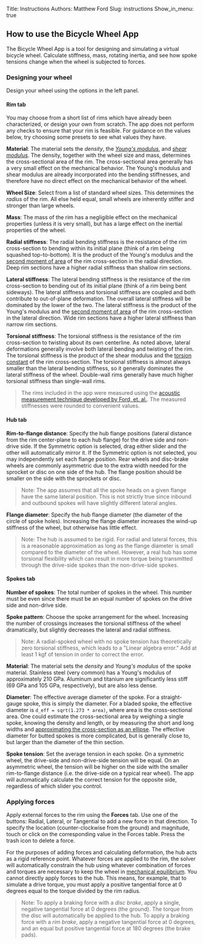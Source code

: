 Title: Instructions
Authors: Matthew Ford
Slug: instructions
Show_in_menu: true

## How to use the Bicycle Wheel App

The Bicycle Wheel App is a tool for designing and simulating a virtual bicycle wheel. Calculate stiffness, mass, rotating inertia, and see how spoke tensions change when the wheel is subjected to forces.

### Designing your wheel

Design your wheel using the options in the left panel.

#### Rim tab

You may choose from a short list of rims which have already been characterized, or design your own from scratch. The app does not perform any checks to ensure that your rim is feasible. For guidance on the values below, try choosing some presets to see what values they have.

__Material__: The material sets the _density_, the [_Young's modulus_](https://en.wikipedia.org/wiki/Young%27s_modulus), and [_shear modulus_](https://en.wikipedia.org/wiki/Shear_modulus). The density, together with the wheel size and mass, determines the cross-sectional area of the rim. The cross-sectional area generally has a very small effect on the mechanical behavior. The Young's modulus and shear modulus are already incorporated into the bending stiffnesses, and therefore have no direct effect on the mechanical behavior of the wheel.

__Wheel Size__: Select from a list of standard wheel sizes. This determines the _radius_ of the rim. All else held equal, small wheels are inherently stiffer and stronger than large wheels.

__Mass__: The mass of the rim has a negligible effect on the mechanical properties (unless it is very small), but has a large effect on the inertial properties of the wheel.

__Radial stiffness__: The radial bending stiffness is the resistance of the rim cross-section to bending within its initial plane (think of a rim being squashed top-to-bottom). It is the product of the Young's modulus and the [second moment of area](https://en.wikipedia.org/wiki/Second_moment_of_area) of the rim cross-section in the radial direction. Deep rim sections have a higher radial stiffness than shallow rim sections.

__Lateral stiffness__: The lateral bending stiffness is the resistance of the rim cross-section to bending out of its initial plane (think of a rim being bent sideways). The lateral stiffness and torsional stiffness are coupled and both contribute to out-of-plane deformation. The overall lateral stiffness will be dominated by the lower of the two. The lateral stiffness is the product of the Young's modulus and the [second moment of area](https://en.wikipedia.org/wiki/Second_moment_of_area) of the rim cross-section in the lateral direction. Wide rim sections have a higher lateral stiffness than narrow rim sections.

__Torsional stiffness__: The torsional stiffness is the resistance of the rim cross-section to twisting about its own centerline. As noted above, lateral deformations generally involve both lateral bending and twisting of the rim. The torsional stiffness is the product of the shear modulus and the [torsion constant](https://en.wikipedia.org/wiki/Torsion_constant) of the rim cross-section. The torsional stiffness is almost always smaller than the lateral bending stiffness, so it generally dominates the lateral stiffness of the wheel. Double-wall rims generally have much higher torsional stiffness than single-wall rims.

> The rims included in the app were measured using the [acoustic measurement technique developed by Ford, et. al.](https://rdcu.be/GPFI). The measured stiffnesses were rounded to convenient values.

#### Hub tab

__Rim-to-flange distance__: Specify the hub flange positions (lateral distance from the rim center-plane to each hub flange) for the drive side and non-drive side. If the Symmetric option is selected, drag either slider and the other will automatically mirror it. If the Symmetric option is not selected, you may independently set each flange position. Rear wheels and disc-brake wheels are commonly asymmetric due to the extra width needed for the sprocket or disc on one side of the hub. The flange position should be smaller on the side with the sprockets or disc.

> Note: The app assumes that all the spoke heads on a given flange have the same lateral position. This is not strictly true since inbound and outbound spokes will have slightly different lateral angles.

__Flange diameter__: Specify the hub flange diameter (the diameter of the circle of spoke holes). Increasing the flange diameter increases the wind-up stiffness of the wheel, but otherwise has little effect.

> Note: The hub is assumed to be rigid. For radial and lateral forces, this is a reasonable approximation as long as the flange diameter is small compared to the diameter of the wheel. However, a real hub has some torsional flexibility which can result in more torque being transmitted through the drive-side spokes than the non-drive-side spokes.

#### Spokes tab

__Number of spokes__: The total number of spokes in the wheel. This number must be even since there must be an equal number of spokes on the drive side and non-drive side.

__Spoke pattern__: Choose the spoke arrangement for the wheel. Increasing the number of crossings increases the torsional stiffness of the wheel dramatically, but slightly decreases the lateral and radial stiffness.

> Note: A radial-spoked wheel with no spoke tension has theoretically zero torsional stiffness, which leads to a "Linear algebra error." Add at least 1 kgf of tension in order to correct the error.

__Material__: The material sets the _density_ and _Young's modulus_ of the spoke material. Stainless steel (very common) has a Young's modulus of approximately 210 GPa. Aluminum and titanium are significantly less stiff (69 GPa and 105 GPa, respectively), but are also less dense.

__Diameter__: The effective average diameter of the spoke. For a straight-gauge spoke, this is simply the diameter. For a bladed spoke, the effective diameter is `d_eff = sqrt(1.273 * area)`, where area is the cross-sectional area. One could estimate the cross-sectional area by weighing a single spoke, knowing the density and length, or by measuring the short and long widths and [approximating the cross-section as an ellipse](https://en.wikipedia.org/wiki/Ellipse#Area). The effective diameter for butted spokes is more complicated, but is generally close to, but larger than the diameter of the thin section.

__Spoke tension__: Set the average tension in each spoke. On a symmetric wheel, the drive-side and non-drive-side tension will be equal. On an asymmetric wheel, the tension will be higher on the side with the smaller rim-to-flange distance (i.e. the drive-side on a typical rear wheel). The app will automatically calculate the correct tension for the opposite side, regardless of which slider you control.

### Applying forces

Apply external forces to the rim using the __Forces__ tab. Use one of the buttons: Radial, Lateral, or Tangential to add a new force in that direction. To specify the location (counter-clockwise from the ground) and magnitude, touch or click on the corresponding value in the Forces table. Press the trash icon to delete a force.

For the purposes of adding forces and calculating deformation, the hub acts as a rigid reference point. Whatever forces are applied to the rim, the solver will automatically constrain the hub using whatever combination of forces and torques are necessary to keep the wheel in [mechanical equilibrium](https://en.wikipedia.org/wiki/Mechanical_equilibrium). You cannot directly apply forces to the hub. This means, for example, that to simulate a drive torque, you must apply a positive tangential force at 0 degrees equal to the torque divided by the rim radius.

> Note: To apply a braking force with a _disc brake_, apply a single, negative tangential force at 0 degrees (the ground). The torque from the disc will automatically be applied to the hub. To apply a braking force with a _rim brake_, apply a negative tangential force at 0 degrees, and an equal but positive tangential force at 180 degrees (the brake pads).
